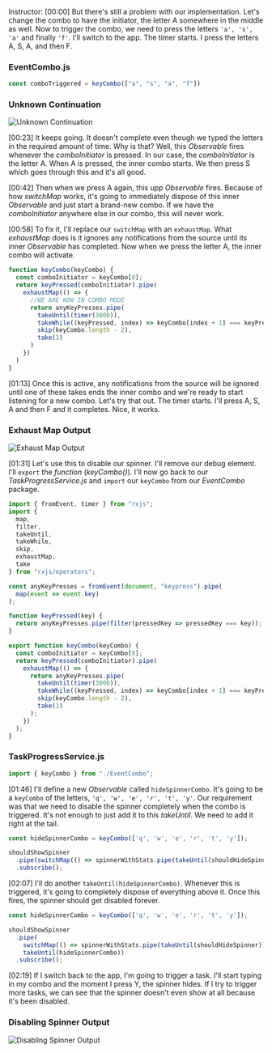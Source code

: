 Instructor: [00:00] But there's still a problem with our implementation. Let's change the combo to have the initiator, the letter A somewhere in the middle as well. Now to trigger the combo, we need to press the letters `'a', 's', 'a'` and finally `'f'`. I'll switch to the app. The timer starts. I press the letters A, S, A, and then F.

### EventCombo.js
```js
const comboTriggered = keyCombo(["a", "s", "a", "f"])
```

### Unknown Continuation
![Unknown Continuation](https://res.cloudinary.com/dg3gyk0gu/image/upload/v1585168492/transcript-images/egghead-use-exhaustmap-to-wait-for-open-combos-to-finish-before-starting-new-ones-unknown-continuation.jpg)

[00:23] It keeps going. It doesn't complete even though we typed the letters in the required amount of time. Why is that? Well, this *Observable* fires whenever the *comboInitiator* is pressed. In our case, the *comboInitiator* is the letter A. When A is pressed, the inner combo starts. We then press S which goes through this and it's all good.

[00:42] Then when we press A again, this upp *Observable* fires. Because of how *switchMap* works, it's going to immediately dispose of this inner *Observable* and just start a brand-new combo. If we have the *comboInitiator* anywhere else in our combo, this will never work.

[00:58] To fix it, I'll replace our `switchMap` with an `exhaustMap`. What *exhaustMap* does is it ignores any notifications from the source until its inner *Observable* has completed. Now when we press the letter A, the inner combo will activate.

```js
function keyCombo(keyCombo) {
  const comboInitiator = keyCombo[0];
  return keyPressed(comboInitiator).pipe(
    exhaustMap(() => {
      //WE ARE NOW IN COMBO MODE
      return anyKeyPresses.pipe(
        takeUntil(timer(3000)),
        takeWhile((keyPressed, index) => keyCombo[index + 1] === keyPressed),
        skip(keyCombo.length - 2),
        take(1)
      )
    })
  )
}
```

[01:13] Once this is active, any notifications from the source will be ignored until one of these takes ends the inner combo and we're ready to start listening for a new combo. Let's try that out. The timer starts. I'll press A, S, A and then F and it completes. Nice, it works.

### Exhaust Map Output
![Exhaust Map Output](https://res.cloudinary.com/dg3gyk0gu/image/upload/v1585168495/transcript-images/egghead-use-exhaustmap-to-wait-for-open-combos-to-finish-before-starting-new-ones-exhaust-map-output.jpg)

[01:31] Let's use this to disable our spinner. I'll remove our debug element. I'll `export` the *function* (*keyCombo()*). I'll now go back to our *TaskProgressService.js* and `import` our `keyCombo` from our *EventCombo* package.

```js
import { fromEvent, timer } from "rxjs";
import {
  map,
  filter,
  takeUntil,
  takeWhile,
  skip,
  exhaustMap,
  take
} from "rxjs/operators";

const anyKeyPresses = fromEvent(document, "keypress").pipe(
  map(event => event.key)
);

function keyPressed(key) {
  return anyKeyPresses.pipe(filter(pressedKey => pressedKey === key));
}

export function keyCombo(keyCombo) {
  const comboInitiator = keyCombo[0];
  return keyPressed(comboInitiator).pipe(
    exhaustMap(() => {
      return anyKeyPresses.pipe(
        takeUntil(timer(3000)),
        takeWhile((keyPressed, index) => keyCombo[index + 1] === keyPressed),
        skip(keyCombo.length - 2),
        take(1)
      );
    })
  );
}
```

### TaskProgressService.js
```js
import { keyCombo } from "./EventCombo";
```

[01:46] I'll define a new *Observable* called `hideSpinnerCombo`. It's going to be a `keyCombo` of the letters, `'q', 'w', 'e', 'r', 't', 'y'`. Our requirement was that we need to disable the spinner completely when the combo is triggered. It's not enough to just add it to this *takeUntil*. We need to add it right at the tail.

```js
const hideSpinnerCombo = keyCombo(['q', 'w', 'e', 'r', 't', 'y']);

shouldShowSpinner
  .pipe(switchMap(() => spinnerWithStats.pipe(takeUntil(shouldHideSpinner))))
  .subscribe();
```

[02:07] I'll do another `takeUntil(hideSpinnerCombo)`. Whenever this is triggered, it's going to completely dispose of everything above it. Once this fires, the spinner should get disabled forever.

```js
const hideSpinnerCombo = keyCombo(['q', 'w', 'e', 'r', 't', 'y']);

shouldShowSpinner
  .pipe(
    switchMap(() => spinnerWithStats.pipe(takeUntil(shouldHideSpinner)))
    takeUntil(hideSpinnerCombo))
  .subscribe();
```

[02:19] If I switch back to the app, I'm going to trigger a task. I'll start typing in my combo and the moment I press Y, the spinner hides. If I try to trigger more tasks, we can see that the spinner doesn't even show at all because it's been disabled.

### Disabling Spinner Output
![Disabling Spinner Output](https://res.cloudinary.com/dg3gyk0gu/image/upload/v1585168485/transcript-images/egghead-use-exhaustmap-to-wait-for-open-combos-to-finish-before-starting-new-ones-disabling-spinner-output.jpg)
